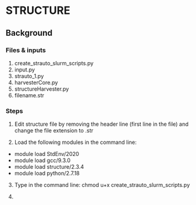 # STRUCTURE

## Background


### Files & inputs 
1) create_strauto_slurm_scripts.py
2) input.py
3) strauto_1.py
4) harvesterCore.py
5) structureHarvester.py
6) filename.str

### Steps
1. Edit structure file by removing the header line (first line in the file) and change the file extension to .str
  
2. Load the following modules in the command line:
- module load StdEnv/2020
- module load gcc/9.3.0
- module load structure/2.3.4
- module load python/2.7.18
  
3. Type in the command line: chmod u+x create_strauto_slurm_scripts.py

4. 
